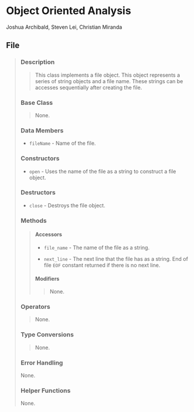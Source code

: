 # Object Oriented Analysis

Joshua Archibald, Steven Lei, Christian Miranda

## File

>### Description
>
>>This class implements a file object. This object represents a series of string
>>objects and a file name. These strings can be accesses sequentially after
>>creating the file.
>
>### Base Class
>
>>None.
>
>### Data Members
>
>* `fileName` - Name of the file.
>
>### Constructors
>
>* `open` - Uses the name of the file as a string to construct a file object.
>
>### Destructors
>
>* `close` - Destroys the file object.
>
>### Methods
>
>>#### Accessors
>>
>>* `file_name` - The name of the file as a string.
>>
>>* `next_line` - The next line that the file has as a string.
>>                End of file `EOF` constant returned if there is
>>                no next line.
>>
>>#### Modifiers
>>
>>>None.
>
>### Operators
>
>>None.
>
>### Type Conversions
>
>>None.
>
>### Error Handling
>
>None.
>
>### Helper Functions
>
>None.
